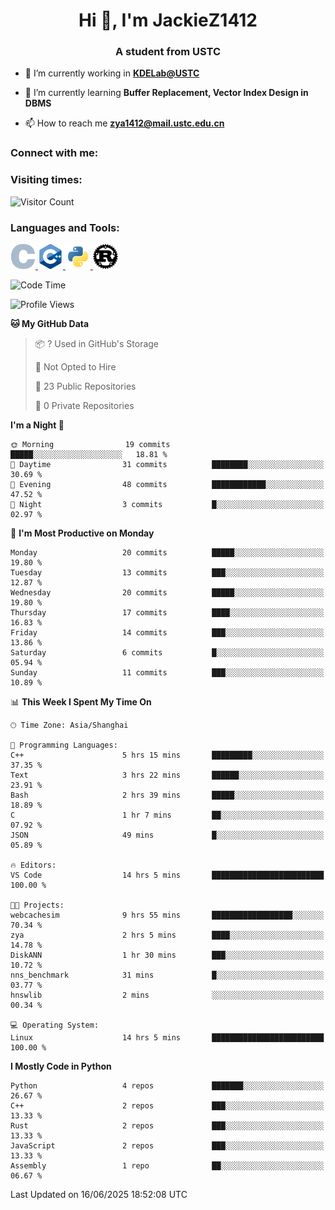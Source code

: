 <h1 align="center">Hi 👋, I'm JackieZ1412</h1>
<h3 align="center">A student from USTC</h3>

- 🔭 I’m currently working in [**KDELab@USTC**](http://kdelab.ustc.edu.cn/)

- 🌱 I’m currently learning **Buffer Replacement, Vector Index Design in DBMS**

- 📫 How to reach me **zya1412@mail.ustc.edu.cn**

<h3 align="left">Connect with me:</h3>
<p align="left">
</p>

<h3 align="left">Visiting times:</h3>
<p align="left">
</p>

![Visitor Count](https://profile-counter.glitch.me/Christmas/count.svg)

<h3 align="left">Languages and Tools:</h3>
<p align="left"> <a href="https://www.cprogramming.com/" target="_blank" rel="noreferrer"> <img src="https://raw.githubusercontent.com/devicons/devicon/master/icons/c/c-original.svg" alt="c" width="40" height="40"/> </a> <a href="https://www.w3schools.com/cpp/" target="_blank" rel="noreferrer"> <img src="https://raw.githubusercontent.com/devicons/devicon/master/icons/cplusplus/cplusplus-original.svg" alt="cplusplus" width="40" height="40"/> </a> <a href="https://www.python.org" target="_blank" rel="noreferrer"> <img src="https://raw.githubusercontent.com/devicons/devicon/master/icons/python/python-original.svg" alt="python" width="40" height="40"/> </a> <a href="https://www.rust-lang.org" target="_blank" rel="noreferrer"> <img src="https://raw.githubusercontent.com/devicons/devicon/master/icons/rust/rust-plain.svg" alt="rust" width="40" height="40"/> </a> </p>



<!--START_SECTION:waka-->
![Code Time](http://img.shields.io/badge/Code%20Time-1%2C218%20hrs%2012%20mins-blue)

![Profile Views](http://img.shields.io/badge/Profile%20Views-2-blue)

**🐱 My GitHub Data** 

> 📦 ? Used in GitHub's Storage 
 > 
> 🚫 Not Opted to Hire
 > 
> 📜 23 Public Repositories 
 > 
> 🔑 0 Private Repositories 
 > 
**I'm a Night 🦉** 

```text
🌞 Morning                19 commits          █████░░░░░░░░░░░░░░░░░░░░   18.81 % 
🌆 Daytime                31 commits          ████████░░░░░░░░░░░░░░░░░   30.69 % 
🌃 Evening                48 commits          ████████████░░░░░░░░░░░░░   47.52 % 
🌙 Night                  3 commits           █░░░░░░░░░░░░░░░░░░░░░░░░   02.97 % 
```
📅 **I'm Most Productive on Monday** 

```text
Monday                   20 commits          █████░░░░░░░░░░░░░░░░░░░░   19.80 % 
Tuesday                  13 commits          ███░░░░░░░░░░░░░░░░░░░░░░   12.87 % 
Wednesday                20 commits          █████░░░░░░░░░░░░░░░░░░░░   19.80 % 
Thursday                 17 commits          ████░░░░░░░░░░░░░░░░░░░░░   16.83 % 
Friday                   14 commits          ███░░░░░░░░░░░░░░░░░░░░░░   13.86 % 
Saturday                 6 commits           █░░░░░░░░░░░░░░░░░░░░░░░░   05.94 % 
Sunday                   11 commits          ███░░░░░░░░░░░░░░░░░░░░░░   10.89 % 
```


📊 **This Week I Spent My Time On** 

```text
🕑︎ Time Zone: Asia/Shanghai

💬 Programming Languages: 
C++                      5 hrs 15 mins       █████████░░░░░░░░░░░░░░░░   37.35 % 
Text                     3 hrs 22 mins       ██████░░░░░░░░░░░░░░░░░░░   23.91 % 
Bash                     2 hrs 39 mins       █████░░░░░░░░░░░░░░░░░░░░   18.89 % 
C                        1 hr 7 mins         ██░░░░░░░░░░░░░░░░░░░░░░░   07.92 % 
JSON                     49 mins             █░░░░░░░░░░░░░░░░░░░░░░░░   05.89 % 

🔥 Editors: 
VS Code                  14 hrs 5 mins       █████████████████████████   100.00 % 

🐱‍💻 Projects: 
webcachesim              9 hrs 55 mins       ██████████████████░░░░░░░   70.34 % 
zya                      2 hrs 5 mins        ████░░░░░░░░░░░░░░░░░░░░░   14.78 % 
DiskANN                  1 hr 30 mins        ███░░░░░░░░░░░░░░░░░░░░░░   10.72 % 
nns_benchmark            31 mins             █░░░░░░░░░░░░░░░░░░░░░░░░   03.77 % 
hnswlib                  2 mins              ░░░░░░░░░░░░░░░░░░░░░░░░░   00.34 % 

💻 Operating System: 
Linux                    14 hrs 5 mins       █████████████████████████   100.00 % 
```

**I Mostly Code in Python** 

```text
Python                   4 repos             ███████░░░░░░░░░░░░░░░░░░   26.67 % 
C++                      2 repos             ███░░░░░░░░░░░░░░░░░░░░░░   13.33 % 
Rust                     2 repos             ███░░░░░░░░░░░░░░░░░░░░░░   13.33 % 
JavaScript               2 repos             ███░░░░░░░░░░░░░░░░░░░░░░   13.33 % 
Assembly                 1 repo              ██░░░░░░░░░░░░░░░░░░░░░░░   06.67 % 
```




 Last Updated on 16/06/2025 18:52:08 UTC
<!--END_SECTION:waka-->
